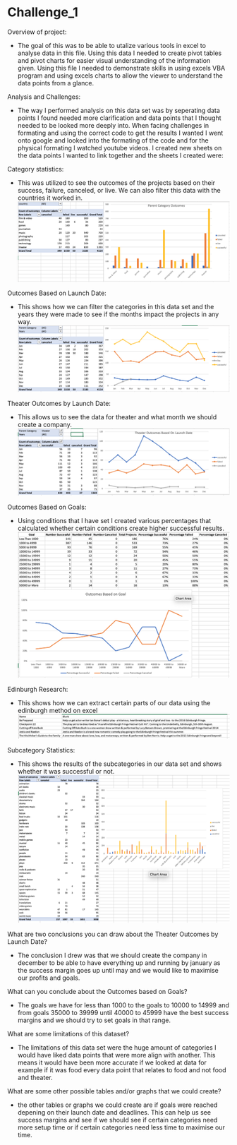 # Challenge_1

Overview of project: 
 - The goal of this was to be able to utalize various tools in excel to analyse data in this file. Using this data I needed to create pivot tables and pivot charts for easier visual understanding of the information given. Using this file I needed to demonstrate skills in using excels VBA program and using excels charts to allow the viewer to understand the data points from a glance. 

Analysis and Challenges: 
- The way I performed analysis on this data set was by seperating data points I found needed more clarification and data points that I thought needed to be looked more deeply into. When facing challenges in formating and using the correct code to get the results I wanted I went onto google and looked into the formating of the code and for the physical formating I watched youtube videos. I created new sheets on the data points I wanted to link together and the sheets I created were:

Category statistics: 
- This was utilized to see the outcomes of the projects based on their success, failure, canceled, or live. We can also filter this data with the countries it worked in.![screenshots](/Category_statistics.png)

Outcomes Based on Launch Date: 
- This shows how we can filter the categories in this data set and the years they were made to see if the months impact the projects in any way. ![Outcomes Based on Launch Date](/Launch_date_outcome.png)

Theater Outcomes by Launch Date: 
- This allows us to see the data for theater and what month we should create a company.![Theater Outcomes by Launch Date](/Theater_outcomes.png)

Outcomes Based on Goals: 
- Using conditions that I have set I created various percentages that calculated whether certain conditions create higher successful results.![Outcomes Based on Goals](/outcomes_based_on_goals.png)

Edinburgh Research: 
- This shows how we can extract certain parts of our data using the edinburgh method on excel ![Edinburgh Research](/edinburgh_research.png)

Subcategory Statistics: 
- This shows the results of the subcategories in our data set and shows whether it was successful or not. ![Subcategory Statistics](/SubStat.png)

What are two conclusions you can draw about the Theater Outcomes by Launch Date?
- The conclusion I drew was that we should create the company in december to be able to have everything up and running by january as the success margin goes up until may and we would like to maximise our profits and goals. 

What can you conclude about the Outcomes based on Goals?
- The goals we have for less than 1000 to the goals to 10000 to 14999 and from goals 35000 to 39999 until 40000 to 45999 have the best success margins and we should try to set goals in that range. 

What are some limitations of this dataset?
- The limitations of this data set were the huge amount of categories I would have liked data points that were more align with another. This means it would have been more accurate if we looked at data for example if it was food every data point that relates to food and not food and theater. 

What are some other possible tables and/or graphs that we could create?
- the other tables or graphs we could create are if goals were reached depening on their launch date and deadlines. This can help us see success margins and see if we should see if certain categories need more setup time or if certain categories need less time to maximise our time. 
